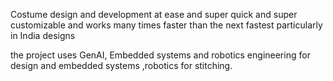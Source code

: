 Costume design and development at ease and super quick and super customizable
and works many times faster than the next fastest particularly in India designs

the project uses GenAI, Embedded systems and robotics engineering for design and embedded systems ,robotics for stitching. 
